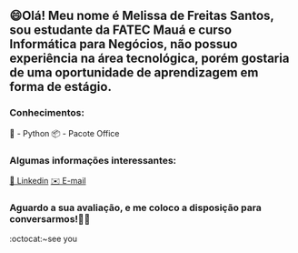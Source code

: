 ##  😄Olá! Meu nome é Melissa de Freitas Santos, sou estudante da FATEC Mauá e curso Informática para Negócios, não possuo experiência na área tecnológica, porém gostaria de uma oportunidade de aprendizagem em forma de estágio.

### **Conhecimentos:**
🐍 - Python
📦 - Pacote Office

### **Algumas informações interessantes:**

[🔗 Linkedin](https://www.linkedin.com/in/melissa-de-freitas-santos-154b34149/)
[✉️ E-mail](melissa.mf29@gmail.com)

### **Aguardo a sua avaliação, e me coloco a disposição para conversarmos!👋🙂**
:octocat:~see you
